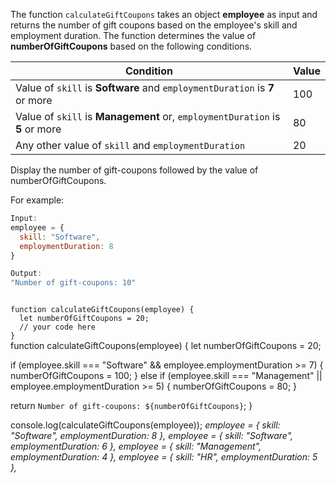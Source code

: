 The function `calculateGiftCoupons` takes an object
**employee** as input and
returns the number of gift coupons based on
the employee's skill and employment duration.
The function determines the value of **numberOfGiftCoupons**
based on the following conditions.

| Condition                                                                      | Value |
| ------------------------------------------------------------------------------ | ----- |
| Value of `skill` is **Software** and `employmentDuration` is **7** or more   | 100   |
| Value of `skill` is **Management** or, `employmentDuration` is **5** or more | 80    |
| Any other value of `skill` and `employmentDuration`                            | 20    |

Display the number of gift-coupons followed by the value of numberOfGiftCoupons.

For example:
```js
Input:
employee = {
  skill: "Software",
  employmentDuration: 8
}

Output:
"Number of gift-coupons: 10"
```

<codeblock language="javascript" type="exercise" testMode="multipleInput">
<code>
function calculateGiftCoupons(employee) {
  let numberOfGiftCoupons = 20;
  // your code here
}
</code>

<solution>
function calculateGiftCoupons(employee) {
  let numberOfGiftCoupons = 20;

  if (employee.skill === "Software" && employee.employmentDuration >= 7) {
    numberOfGiftCoupons = 100;
  } else if (employee.skill === "Management" || employee.employmentDuration >= 5) {
    numberOfGiftCoupons = 80;
  }

  return `Number of gift-coupons: ${numberOfGiftCoupons}`;
}
</solution>

<testcases>
<caller>
console.log(calculateGiftCoupons(employee));
</caller>
<testcase>
<i>
employee = {
  skill: "Software",
  employmentDuration: 8
},
</i>
</testcase>
<testcase>
<i>
employee = {
  skill: "Software",
  employmentDuration: 6
},
</i>
</testcase>
<testcase>
<i>
employee = {
  skill: "Management",
  employmentDuration: 4
},
</i>
</testcase>
<testcase>
<i>
employee = {
  skill: "HR",
  employmentDuration: 5
},
</i>
</testcase>
</testcases>
</codeblock>
